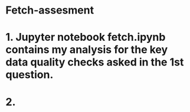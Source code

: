 # Fetch-assesment
# 1. Jupyter notebook fetch.ipynb contains my analysis for the key data quality checks asked in the 1st question.
# 2. 
